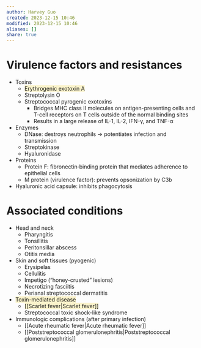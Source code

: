 ```yaml
---
author: Harvey Guo
created: 2023-12-15 10:46
modified: 2023-12-15 10:46
aliases: []
share: true
---
```

# Virulence factors and resistances
- Toxins
	- <span style="background:rgba(240, 200, 0, 0.2)">Erythrogenic exotoxin A</span>
	- Streptolysin O
	- Streptococcal pyrogenic exotoxins
		- Bridges MHC class II molecules on antigen-presenting cells and T-cell receptors on T cells outside of the normal binding sites
		- Results in a large release of IL-1, IL-2, IFN-γ, and TNF-α
- Enzymes
	- DNase: destroys neutrophils → potentiates infection and transmission
	- Streptokinase
	- Hyaluronidase
- Proteins
	- Protein F: fibronectin‑binding protein that mediates adherence to epithelial cells
	- M protein (virulence factor): prevents opsonization by C3b
- Hyaluronic acid capsule: inhibits phagocytosis
# Associated conditions
- Head and neck
	- Pharyngitis
	- Tonsillitis
	- Peritonsillar abscess
	- Otitis media
- Skin and soft tissues (pyogenic)
	- Erysipelas
	- Cellulitis
	- Impetigo (“honey-crusted” lesions)
	- Necrotizing fasciitis
	- Perianal streptococcal dermatitis
- <span style="background:rgba(240, 200, 0, 0.2)">Toxin-mediated disease</span>
	- <span style="background:rgba(240, 200, 0, 0.2)">[[Scarlet fever|Scarlet fever]]</span>
	- Streptococcal toxic shock-like syndrome
- Immunologic complications (after primary infection)
	- [[Acute rheumatic fever|Acute rheumatic fever]]
	- [[Poststreptococcal glomerulonephritis|Poststreptococcal glomerulonephritis]]